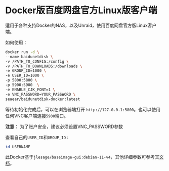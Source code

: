 # Docker版百度网盘官方Linux版客户端

适用于各种支持Docker的NAS，以及Unraid，使用百度网盘官方版Linux客户端。

如何使用：

```bash
docker run -d \ 
--name baidunetdisk \ 
-v /PATH_TO_CONFIG:/config \ 
-v /PATH_TO_DOWNLOADS:/downloads \ 
-e GROUP_ID=1000 \ 
-e USER_ID=1000 \ 
-p 5800:5800 \ 
-p 5900:5900  \ 
-e ENABLE_CJK_FONT=1 \ 
-e VNC_PASSWORD=YOUR_PASSWORD \
seaear/baidunetdisk-docker:latest
```

等待初始化完成后，可以在浏览器端打开 `http://127.0.0.1:5800`。也可以使用任何VNC客户端连接`5900`端口。

**注意**： 为了账户安全，建议必须设置VNC_PASSWORD参数

查看自己的`USER_ID`和`GROUP_ID` :

```bash
id USERNAME
```

此Docker基于`jlesage/baseimage-gui:debian-11-v4`，其他详细参数可参考其[文档](https://github.com/jlesage/docker-baseimage-gui)。


